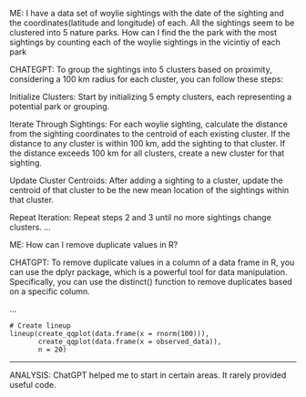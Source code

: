 ME: I have a data set of woylie sightings with the date of the sighting and the coordinates(latitude and longitude) of each. All the sightings seem to be clustered into 5 nature parks. How can I find the the park with the most sightings  by counting each of the woylie sightings in the vicintiy of each park

CHATEGPT: To group the sightings into 5 clusters based on proximity, considering a 100 km radius for each cluster, you can follow these steps:

Initialize Clusters:
Start by initializing 5 empty clusters, each representing a potential park or grouping.

Iterate Through Sightings:
For each woylie sighting, calculate the distance from the sighting coordinates to the centroid of each existing cluster. If the distance to any cluster is within 100 km, add the sighting to that cluster. If the distance exceeds 100 km for all clusters, create a new cluster for that sighting.

Update Cluster Centroids:
After adding a sighting to a cluster, update the centroid of that cluster to be the new mean location of the sightings within that cluster.

Repeat Iteration:
Repeat steps 2 and 3 until no more sightings change clusters.
...

ME: How can I remove duplicate values in R?

CHATGPT: To remove duplicate values in a column of a data frame in R, you can use the dplyr package, which is a powerful tool for data manipulation. Specifically, you can use the distinct() function to remove duplicates based on a specific column. 

...

```
# Create lineup
lineup(create_qqplot(data.frame(x = rnorm(100))), 
       create_qqplot(data.frame(x = observed_data)),
       n = 20)
```
--------

ANALYSIS: ChatGPT helped me to start in certain areas. It rarely provided useful code. 


